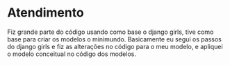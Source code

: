 # Atendimento

Fiz grande parte do código usando como base o django girls, tive como base para criar os modelos o minimundo.
Basicamente eu segui os passos do django girls e fiz as alterações no código para o meu modelo, e apliquei o modelo conceitual no código dos modelos.
